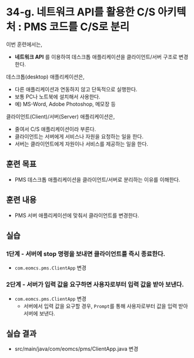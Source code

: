 # 34-g. 네트워크 API를 활용한 C/S 아키텍처 : PMS 코드를 C/S로 분리

이번 훈련에서는,
- **네트워크 API** 를 이용하여 데스크톱 애플리케이션을 클라이언트/서버 구조로 변경한다.

데스크톱(desktop) 애플리케이션은,
- 다른 애플리케이션과 연동하지 않고 단독적으로 실행한다.
- 보통 PC나 노트북에 설치해서 사용한다.
- 예) MS-Word, Adobe Photoshop, 메모장 등

클라이언트(Client)/서버(Server) 애플리케이션은,
- 줄여서 C/S 애플리케이션이라 부른다.
- 클라이언트는 서버에게 서비스나 자원을 요청하는 일을 한다.
- 서버는 클라이언트에게 자원이나 서비스를 제공하는 일을 한다.

## 훈련 목표
- PMS 데스크톱 애플리케이션을 클라이언트/서버로 분리하는 이유를 이해한다.

## 훈련 내용
- PMS 서버 애플리케이션에 맞춰서 클라이언트를 변경한다.


## 실습

### 1단계 - 서버에 stop 명령을 보내면 클라이언트를 즉시 종료한다.

- `com.eomcs.pms.ClientApp` 변경

### 2단계 - 서버가 입력 값을 요구하면 사용자로부터 입력 값을 받아 보낸다.

- `com.eomcs.pms.ClientApp` 변경
  - 서버에서 입력 값을 요구할 경우,
    `Prompt`를 통해 사용자로부터 값을 입력 받아 서버에 보낸다.


## 실습 결과
- src/main/java/com/eomcs/pms/ClientApp.java 변경
